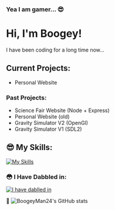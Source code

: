 ### Yea I am gamer... 😎

<!--
**BoogeyMan24/BoogeyMan24** is a ✨ _special_ ✨ repository because its `README.md` (this file) appears on your GitHub profile.

Here are some ideas to get you started:

- 🔭 I’m currently working on ...
- 🌱 I’m currently learning ...
- 👯 I’m looking to collaborate on ...
- 🤔 I’m looking for help with ...
- 💬 Ask me about ...
- 📫 How to reach me: ...
- 😄 Pronouns: ...
- ⚡ Fun fact: ...
-->
# Hi, I'm Boogey!
I have been coding for a long time now...

## Current Projects:
- Personal Website


### Past Projects:
- Science Fair Website (Node + Express)
- Personal Website (old)
- Gravity Simulator V2 (OpenGl)
- Gravity Simulator V1 (SDL2)



## 😎 My Skills:
[![My Skills](https://skillicons.dev/icons?i=cpp,cs,html,css,tailwind,js,ts,py,java,svelte,nodejs,nginx,npm,mongodb,discordjs,express,unity,git,github,idea,vscode,raspberrypi&perline=10)](https://skillicons.dev)
### 😳 I Have Dabbled in:
[![I have dablled in](https://skillicons.dev/icons?i=rust,kotlin&perline=10)](https://skillicons.dev)

😬
![BoogeyMan24's GitHub stats](https://github-readme-stats.vercel.app/api?username=BoogeyMan24&show_icons=true&theme=tokyonight)
